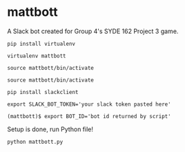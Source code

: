 # mattbott
A Slack bot created for Group 4's SYDE 162 Project 3 game.


```
pip install virtualenv
```
```
virtualenv mattbott
```
```
source mattbott/bin/activate
```
```
source mattbott/bin/activate
```
```
pip install slackclient
```
```
export SLACK_BOT_TOKEN='your slack token pasted here'
```
```
(mattbott)$ export BOT_ID='bot id returned by script'
```

Setup is done, run Python file!
```
python mattbott.py
```

